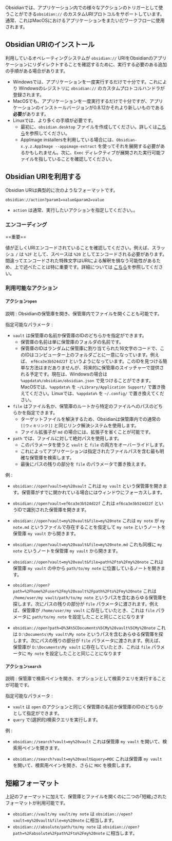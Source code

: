 Obsidianでは、アプリケーション内での様々なアクションのトリガーとして使うことができる`obsidian://` のカスタムURIプロトコルをサポートしています。通常、これはMacOSにおけるアプリケーションをまたいだワークフローに使用されます。

## Obsidian URIのインストール

利用しているオペレーティングシステムが `obsidian://` URIをObsidianのアプリケーションにリダイレクトすることを確認するために、実行する必要のある追加の手順がある場合があります。

- Windowsでは、アプリケーションを一度実行するだけで十分です。これにより Windowsのレジストリに `obsidian://` のカスタムプロトコルハンドラが登録されます。
- MacOSでも、アプリケーションを一度実行するだけで十分ですが、アプリケーションのインストールバージョンが0.8.12かそれより新しいものである**必要**があります。
- Linuxでは、より多くの手順が必要です。
	- 最初に、`obsidian.desktop` ファイルを作成してください。詳しくは[こちら](https://developer.gnome.org/integration-guide/stable/desktop-files.html.en)を参照してください。
	- AppImage installersを利用している場合には、`Obsidian-x.y.z.AppImage --appimage-extract` を使ってそれを展開する必要があるかもしれません。次に、`Exec` ディレクティブが展開された実行可能ファイルを指していることを確認してください。

## Obsidian URIを利用する

Obsidian URIは典型的に次のようなフォーマットです。

```
obsidian://action?param1=value&param2=value
```

- `action` は通常、実行したいアクションを指定してください。。

### エンコーディング

==重要==

値が正しくURIエンコードされていることを確認してください。例えば、スラッシュ `/` は `%2F` として、スペースは `%20` としてエンコードされる必要があります。
間違ってエンコードされた特殊文字はURIによる解釈を損なう可能性があるため、上で述べたことは特に重要です。詳細については [こちら](https://en.wikipedia.org/wiki/Percent-encoding)を参照してください。

### 利用可能なアクション

#### アクション`open`

説明 : Obsidianの保管庫を開き、保管庫内でファイルを開くことも可能です。

指定可能なパラメータ : 

- `vault` は保管庫の名前か保管庫のIDのどちらかを指定ができます。
	- 保管庫の名前は単に保管庫のフォルダの名前です。
	- 保管庫のIDはランダムに保管庫に割り当てられた16文字のコードで、このIDはコンピューター上のフォルダごとに一意になっています。例えば、 `ef6ca3e3b524d22f` というようになっています。このIDを見つける簡単な方法はまだありませんが、将来的に保管庫のスイッチャーで提供される予定です。現在は、Windowsの場合は `%appdata%/obsidian/obsidian.json` で見つけることができます。MacOSでは、`%appdata%` を `~/Library/Application Support/` で置き換えてください。Linuxでは、`%appdata%` を `~/.config/` で置き換えてください。
- `file` はファイル名か、保管庫のルートから特定のファイルへのパスのどちらかを指定できます。
	- ターゲットファイルを解決するため、Obsidianは保管庫内での通常の `[[ウィキリンク]]` と同じリンク解決システムを使用します。
	- ファイル拡張子が `md` の場合には、拡張子を省くことが可能です。
- `path` では、ファイルに対して絶対パスを使用します。
	- このパラメータを使うと `vault` と `file` の両方をオーバーライドします。
	- これによってアプリケーションは指定されたファイルパスを含む最も明確な保管庫を検索します。
	- 最後にパスの残りの部分を `file` のパラメータで置き換えます。

例 :

- `obsidian://open?vault=my%20vault`
	これは `my vault` という保管庫を開きます。保管庫がすでに開かれている場合にはウィンドウにフォーカスします。

- `obsidian://open?vault=ef6ca3e3b524d22f`
	これは `ef6ca3e3b524d22f` というIDで識別された保管庫を開きます。

- `obsidian://open?vault=my%20vault&file=my%20note`
	これは `my note` が `my note.md` というファイルで存在することを仮定して `my note` というノートを保管庫 `my vault` から開きます。 

- `obsidian://open?vault=my%20vault&file=my%20note.md`
	これも同様に `my note` というノートを保管庫 `my vault` から開きます。

- `obsidian://open?vault=my%20vault&file=path%2Fto%2Fmy%20note`
	これは保管庫 `my vault` の中から `path/to/my note` に位置しているノートを開きます。

- `obsidian://open?path=%2Fhome%2Fuser%2Fmy%20vault%2Fpath%2Fto%2Fmy%20note`
	これは `/home/user/my vault/path/to/my note` というパスを含むあらゆる保管庫を探します。次にパスの残りの部分が `file` パラメータに渡されます。例えば、保管庫が `/home/user/my vault` に存在していたとき、これは `file` パラメータに `path/to/my note` を設定したことと同じことになります

- `obsidian://open?path=D%3A%5CDocuments%5CMy%20vault%5CMy%20note`
	これは `D:\Documents\My vault\My note` というパスを含むあらゆる保管庫を探します。次にパスの残りの部分が `file` パラメータに渡されます。例えば、保管庫が `D:\Documents\My vault` に存在していたとき、これは `file` パラメータに `My note` を設定したことと同じことになります

#### アクション`search`

説明 : 保管庫で検索ペインを開き、オプションとして検索クエリを実行することが可能です。

指定可能なパラメータ :

- `vault` は `open` のアクションと同じく保管庫の名前か保管庫のIDのどちらかとして指定ができます。
- `query` で(選択的)検索クエリを実行します。

例 :

- `obsidian://search?vault=my%20vault`
	これは保管庫 `my vault` を開いて、検索用ペインを開きます。

- `obsidian://search?vault=my%20vault&query=MOC`
	これは保管庫 `my vault` を開いて、検索用ペインを開き、さらに `MOC` を検索します。
	
## 短縮フォーマット

上記のフォーマットに加えて、保管庫とファイルを開くのに二つの｢短縮｣されたフォーマットが利用可能です。

- `obsidian://vault/my vault/my note` は `obsidian://open?vault=my%20vault&file=my%20note` に相当します。
- `obsidian:///absolute/path/to/my note` は `obsidian://open?path=%2Fabsolute%2Fpath%2Fto%2Fmy%20note` に相当します。
